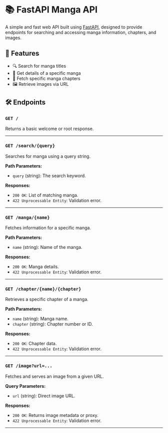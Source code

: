 # 📚 FastAPI Manga API

A simple and fast web API built using [FastAPI](https://fastapi.tiangolo.com/), designed to provide endpoints for searching and accessing manga information, chapters, and images.

## 🚀 Features

- 🔍 Search for manga titles  
- 📘 Get details of a specific manga  
- 📖 Fetch specific manga chapters  
- 🖼️ Retrieve images via URL  

## 🛠️ Endpoints

### `GET /`
Returns a basic welcome or root response.

---

### `GET /search/{query}`
Searches for manga using a query string.

**Path Parameters:**
- `query` (string): The search keyword.

**Responses:**
- `200 OK`: List of matching manga.
- `422 Unprocessable Entity`: Validation error.

---

### `GET /manga/{name}`
Fetches information for a specific manga.

**Path Parameters:**
- `name` (string): Name of the manga.

**Responses:**
- `200 OK`: Manga details.
- `422 Unprocessable Entity`: Validation error.

---

### `GET /chapter/{name}/{chapter}`
Retrieves a specific chapter of a manga.

**Path Parameters:**
- `name` (string): Manga name.  
- `chapter` (string): Chapter number or ID.

**Responses:**
- `200 OK`: Chapter data.
- `422 Unprocessable Entity`: Validation error.

---

### `GET /image?url=...`
Fetches and serves an image from a given URL.

**Query Parameters:**
- `url` (string): Direct image URL.

**Responses:**
- `200 OK`: Returns image metadata or proxy.
- `422 Unprocessable Entity`: Validation error.

---
